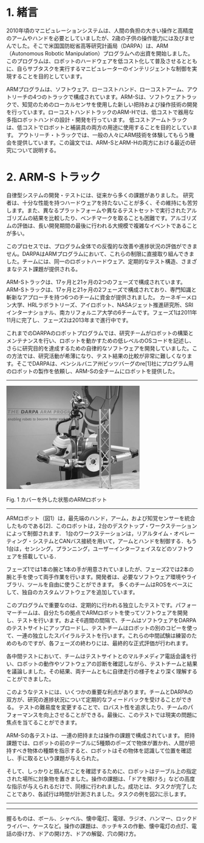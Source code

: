 # 1. 緒言

2010年頃のマニピュレーションシステムは、人間の負担の大きい操作と高精度のアームやハンドを必要としていましたが、2歳の子供の操作能力には及びませんでした。そこで米国国防総省高等研究計画局（DARPA）は、ARM（Autonomous Robotic Manipulation）プログラムへの出資を開始しました。このプログラムは、ロボットのハードウェアを低コスト化して普及させるとともに、自らサブタスクを実行するマニピュレーターのインテリジェントな制御を実現することを目的としています。

ARMプログラムは、ソフトウェア、ローコストハンド、ローコストアーム、アウトリーチの4つのトラックで構成されています。ARM-Sは、ソフトウェアトラックで、知覚のためのローカルセンサを使用した新しい把持および操作技術の開発を行っています。ローコストハンドトラックのARM-Hでは、低コストで器用な多指ロボットハンドの設計・開発を行っています。 低コストアームトラックは、低コストでロボットと補装具の両方の用途に使用することを目的としています。 アウトリーチ・トラックでは、一般の人々にARM技術を体験してもらう機会を提供しています。この論文では、ARM-SとARM-Hの両方における最近の研究について説明する。

# 2. ARM-S トラック

自律型システムの開発・テストには、従来から多くの課題がありました。  研究者は、十分な性能を持つハードウェアを持たないことが多く、その維持にも苦労します。また、異なるプラットフォームや異なるテストセットで実行されたアルゴリズムの結果を比較したり、ベンチマークを取ることも困難です。アルゴリズムの評価は、長い開発期間の最後に行われる大規模で複雑なイベントであることが多い。

このプロセスでは、プログラム全体での反復的な改善や進捗状況の評価ができません。DARPAはARMプログラムにおいて、これらの制限に直接取り組んできました。チームには、同一のロボットハードウェア、定期的なテスト構造、さまざまなテスト課題が提供される。

ARM-Sトラックは、17ヶ月と21ヶ月の2つのフェーズで構成されています。 ARM-Sトラックは、17ヶ月と21ヶ月の2フェーズで構成されており、専門知識と斬新なアプローチを持つ6つのチームに資金が提供されました。 カーネギーメロン大学、HRLラボラトリーズ、アイロボット、NASAジェット推進研究所、SRIインターナショナル、南カリフォルニア大学の6チームです。フェーズ1は2011年11月に完了し、フェーズ2は2013年まで進行中です。

これまでのDARPAのロボットプログラムでは、研究チームがロボットの構築とメンテナンスを行い、ロボットを動かすための低レベルのOSコードを記述し、さらに研究目的を達成するための自律的なソフトウェアを開発していました。この方法では、研究活動が希薄になり、テスト結果の比較が非常に難しくなります。そこでDARPAは、ペンシルバニア州ピッツバーグのre[1]社にプログラム用のロボットの製作を依頼し、ARM-Sの全チームにロボットを提供した。

---

<img src="https://raw.githubusercontent.com/rurusasu/paper/master/%E3%83%AD%E3%83%9C%E3%83%83%E3%83%88%E5%88%B6%E5%BE%A1/An%20Overview%20of%20the%20DARPA%20Autonomous%20Robotic%20Manipulation%20(ARM)%20Program/%E7%94%BB%E5%83%8F/fig1.png">

Fig. 1 カバーを外した状態のARMロボット

---

ARMロボット（図1）は，最先端のハンド，アーム，および知覚センサーを統合したものである[2]．このロボットは，2台のデスクトップ・ワークステーションによって制御されます． 1台のワークステーションは，リアルタイム・オペレーティング・システムとCANバス接続を用いて，アームとハンドを制御する．もう1台は，センシング，プランニング，ユーザーインターフェイスなどのソフトウェアを搭載している．

フェーズ1では1本の腕と1本の手が用意されていましたが、フェーズ2では2本の腕と手を使って両手作業を行います。開発者は、必要なソフトウェア環境やライブラリ、ツールを自由に使うことができます。 多くのチームはROSをベースにして、独自のカスタムソフトウェアを追加しています。

このプログラムで重要なのは、定期的に行われる独立したテストです。パフォーマーチームは、自分たちの拠点でARMロボットを使ってソフトウェアを開発し、テストを行います。およそ6週間の間隔で、チームはソフトウェアをDARPAのテストサイトにアップロードし、テストチームはロボットの別のコピーを使って、一連の独立したスパイラルテストを行います。これらの中間試験は練習のためのものですが、各フェーズの終わりには、最終的な正式評価が行われます。

各中間テストにおいて、チームはテストサイトとのマルチメディア電話会議を行い、ロボットの動作やソフトウェアの診断を確認しながら、テストチームと結果を議論しました。その結果、両チームともに自律走行の様子をより深く理解することができました。

このようなテストには、いくつかの重要な利点があります。チームとDARPAの双方が、研究の進捗状況について定期的なフィードバックを受けることができる。 テストの難易度を変更することで、ロバスト性を追求したり、チームのパフォーマンスを向上させることができる。最後に、このテストでは現実の問題に焦点を当てることができます。

ARM-Sの各テストは、一連の把持または操作の課題で構成されています。 把持課題では、ロボットの前のテーブルに5種類のポーズで物体が置かれ、人間が把持すべき物体の種類を指示すると、ロボットはその物体を認識して位置を確認し、手に取るという課題が与えられた。

そして、しっかりと掴んだことを確認するために、ロボットはテーブル上の指定された場所に対象物を置きました。操作の課題は、「ドアを開けろ」などの高度な指示が与えられるだけで、同様に行われました。成功とは、タスクが完了したことであり、各試行は時間が計測されました。タスクの例を図2に示します。

---



---

握るものは、ボール、シャベル、懐中電灯、電球、ラジオ、ハンマー、ロックドライバー、ケースなど。操作の課題は、ホッチキスの作動、懐中電灯の点灯、電話の掛け方、ドアの開け方、ドアの解錠、穴の開け方。